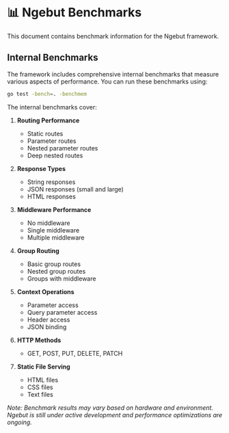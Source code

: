 # 📊 Ngebut Benchmarks

This document contains benchmark information for the Ngebut framework.

## Internal Benchmarks

The framework includes comprehensive internal benchmarks that measure various aspects of performance. You can run these
benchmarks using:

```bash
go test -bench=. -benchmem
```

The internal benchmarks cover:

1. **Routing Performance**
    - Static routes
    - Parameter routes
    - Nested parameter routes
    - Deep nested routes

2. **Response Types**
    - String responses
    - JSON responses (small and large)
    - HTML responses

3. **Middleware Performance**
    - No middleware
    - Single middleware
    - Multiple middleware

4. **Group Routing**
    - Basic group routes
    - Nested group routes
    - Groups with middleware

5. **Context Operations**
    - Parameter access
    - Query parameter access
    - Header access
    - JSON binding

6. **HTTP Methods**
    - GET, POST, PUT, DELETE, PATCH

7. **Static File Serving**
    - HTML files
    - CSS files
    - Text files

*Note: Benchmark results may vary based on hardware and environment. Ngebut is still under active development and
performance optimizations are ongoing.*

